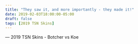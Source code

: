 ```yaml
---
title: "They saw it, and more importantly - they made it!"
date: 2019-02-03T18:00:00-05:00
draft: false
tags: [2019 TSN Skins]
---
```

— 2019 TSN Skins - Botcher vs Koe
<!--more--> 

